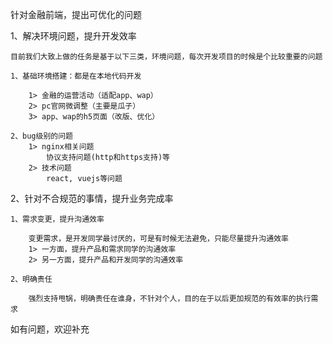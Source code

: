 针对金融前端，提出可优化的问题

1、解决环境问题，提升开发效率

    目前我们大致上做的任务是基于以下三类，环境问题，每次开发项目的时候是个比较重要的问题
    
    1、基础环境搭建：都是在本地代码开发
        
        1> 金融的运营活动（适配app、wap）
        2> pc官网微调整（主要是瓜子）
        3> app、wap的h5页面（改版、优化）

    2、bug级别的问题
        1> nginx相关问题
            协议支持问题(http和https支持)等
        2> 技术问题
            react, vuejs等问题


2、针对不合规范的事情，提升业务完成率
    
    1、需求变更，提升沟通效率
        
        变更需求，是开发同学最讨厌的，可是有时候无法避免，只能尽量提升沟通效率
        1> 一方面，提升产品和需求同学的沟通效率
        2> 另一方面，提升产品和开发同学的沟通效率
    
    2、明确责任
        
        强烈支持甩锅，明确责任在谁身，不针对个人，目的在于以后更加规范的有效率的执行需求
  
如有问题，欢迎补充
